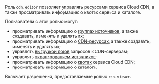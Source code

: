 Роль `cdn.editor` позволяет управлять ресурсами сервиса Cloud CDN, а также просматривать информацию о квотах сервиса и каталоге.

Пользователи с этой ролью могут:
* просматривать информацию о [группах источников](../../cdn/concepts/origins.md), а также создавать, изменять и удалять их;
* просматривать информацию о [CDN-ресурсах](../../cdn/concepts/resource.md), а также создавать, изменять и удалять их;
* управлять [выгрузкой логов](../../cdn/concepts/logs.md) запросов к CDN-серверам;
* управлять [экранированием источников](../../cdn/concepts/origins-shielding.md);
* просматривать информацию о [квотах](../../cdn/concepts/limits.md#cdn-quotas) сервиса Cloud CDN;
* просматривать информацию о [каталоге](../../resource-manager/concepts/resources-hierarchy.md#folder).

Включает разрешения, предоставляемые ролью `cdn.viewer`.